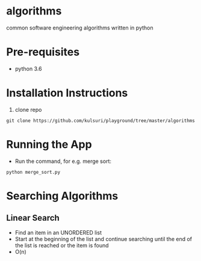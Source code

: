 # algorithms
common software engineering algorithms written in python

# Pre-requisites
- python 3.6

# Installation Instructions
1. clone repo
```
git clone https://github.com/kulsuri/playground/tree/master/algorithms
```

# Running the App
- Run the command, for e.g. merge sort:
```
python merge_sort.py
```

# Searching Algorithms

## Linear Search
- Find an item in an UNORDERED list
- Start at the beginning of the list and continue searching until the end of the list is reached or the item is found
- O(n)
